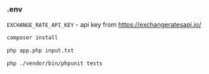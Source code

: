 ### .env

`EXCHANGE_RATE_API_KEY` - api key from https://exchangeratesapi.io/

```bash
composer install

php app.php input.txt

php ./vendor/bin/phpunit tests
```